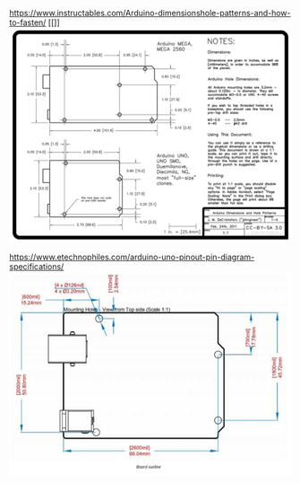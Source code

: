 https://www.instructables.com/Arduino-dimensionshole-patterns-and-how-to-fasten/
[[]]
![](../attachments/Arduino%20Drawing%202.png)


https://www.etechnophiles.com/arduino-uno-pinout-pin-diagram-specifications/
![](../attachments/Arduino%20Drawing%201.jpg)
